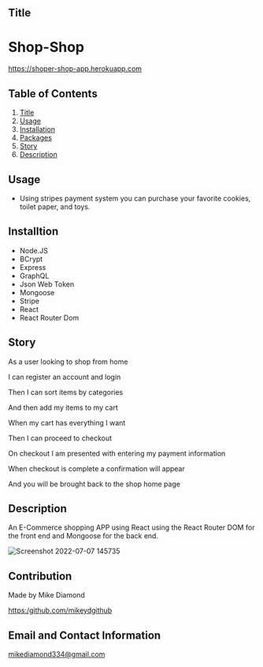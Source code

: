 ## Title

# Shop-Shop

https://shoper-shop-app.herokuapp.com


  ## Table of Contents
  1. [Title](#Title)
  2. [Usage](#Usage)
  3. [Installation](#Installtion)
  4. [Packages](#Packages)
  5. [Story](#Story)
  6. [Description](#Description)


  ## Usage

  * Using stripes payment system you can purchase your favorite cookies, toilet paper, and toys.

  ## Installtion
  
  * Node.JS
  * BCrypt
  * Express
  * GraphQL
  * Json Web Token
  * Mongoose
  * Stripe
  * React
  * React Router Dom
  
  ## Story

  As a user looking to shop from home
  
  I can register an account and login
  
  Then I can sort items by categories
  
  And then add my items to my cart
  
  When my cart has everything I want
  
  Then I can proceed to checkout
  
  On checkout I am presented with entering my payment information
  
  When checkout is complete a confirmation will appear
  
  And you will be brought back to the shop home page

  ## Description

  An E-Commerce shopping APP using React using the React Router DOM for the front end and Mongoose for the back end.
  
  ![Screenshot 2022-07-07 145735](https://user-images.githubusercontent.com/94988620/177851126-5efcffb0-2c6d-442c-be2a-1c9c2ae829da.jpg)


  ## Contribution

  Made by Mike Diamond
  
  [https:/github.com/mikeydgithub](https:/github.com/mikeydgithub)
  
  ## Email and Contact Information
     
  mikediamond334@gmail.com
